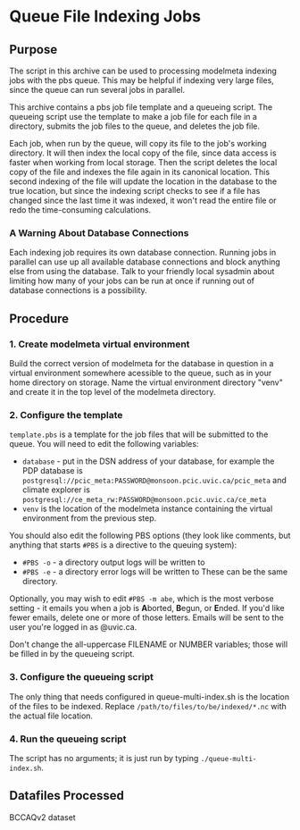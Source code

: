 # Queue File Indexing Jobs

## Purpose

The script in this archive can be used to processing modelmeta indexing jobs with the
pbs queue. This may be helpful if indexing very large files, since the queue can run
several jobs in parallel.

This archive contains a pbs job file template and a queueing script. The queueing script use the template to make a job file for each file in a directory, submits the job files to the queue, and deletes the job file.

Each job, when run by the queue, will copy its file to the job's working directory. It will then index the local copy of the file, since data access is faster when working from local storage. Then the script deletes the local copy of the file and indexes the file again in its canonical location. This second indexing of the file will update the location in the database to the true location, but since the indexing script checks to see if a file has changed since the last time it was indexed, it won't read the entire file or redo the time-consuming calculations.

### A Warning About Database Connections
Each indexing job requires its own database connection. Running jobs in parallel can use up all available database connections and block anything else from using the database. Talk to your friendly local sysadmin about limiting how many of your jobs can be run at once if running out of database connections is a possibility.

## Procedure

### 1. Create modelmeta virtual environment
Build the correct version of modelmeta for the database in question in a virtual environment somewhere acessible to the queue, such as in your home directory on storage. Name the virtual environment directory "venv" and create it in the top level of the modelmeta directory.

### 2. Configure the template
`template.pbs` is a template for the job files that will be submitted to the queue. You will need to edit the following variables:
* `database` - put in the DSN address of your database, for example the PDP database is `postgresql://pcic_meta:PASSWORD@monsoon.pcic.uvic.ca/pcic_meta` and climate explorer is `postgresql://ce_meta_rw:PASSWORD@monsoon.pcic.uvic.ca/ce_meta`
* `venv` is the location of the modelmeta instance containing the virtual environment from the previous step.

You should also edit the following PBS options (they look like comments, but anything that starts `#PBS` is a directive to the queuing system):
* `#PBS -o` - a directory output logs will be written to
* `#PBS -e` - a directory error logs will be written to
These can be the same directory.

Optionally, you may wish to edit `#PBS -m abe`, which is the most verbose setting - it emails you when a job is **A**borted, **B**egun, or **E**nded. If you'd like fewer emails, delete one or more of those letters. Emails will be sent to the user you're logged in as @uvic.ca.

Don't change the all-uppercase FILENAME or NUMBER variables; those will be filled in by the queueing script.

### 3. Configure the queueing script
The only thing that needs configured in queue-multi-index.sh is the location of the files to be indexed. Replace `/path/to/files/to/be/indexed/*.nc` with the actual file location.

### 4. Run the queueing script
The script has no arguments; it is just run by typing `./queue-multi-index.sh`.

## Datafiles Processed
BCCAQv2 dataset